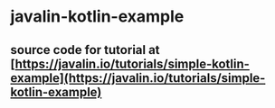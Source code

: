 # javalin-kotlin-example

## source code for tutorial at [https://javalin.io/tutorials/simple-kotlin-example](https://javalin.io/tutorials/simple-kotlin-example)
